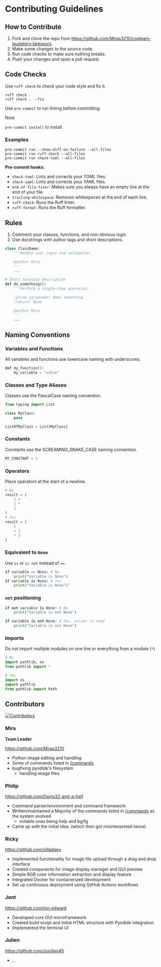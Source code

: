 <!-- contribution.md -->

# Contributing Guidelines

## How to Contribute

1. Fork and clone the repo from <https://github.com/Miras3210/codejam-laudatory-larkspurs>.
2. Make some changes to the source code.
3. Run code checks to make sure nothing breaks.
4. Push your changes and open a pull request.

## Code Checks

Use `ruff check` to check your code style and fix it.

```shell
ruff check .
ruff check . --fix
```

Use `pre-commit` to run linting before committing.

> [!NOTE]
> `pre-commit install` to install.

### Examples

```shell
pre-commit run --show-diff-on-failure --all-files
pre-commit run ruff-check --all-files
pre-commit run check-toml --all-files
```

**Pre-commit hooks:**

- `check-toml`: Lints and corrects your TOML files.
- `check-yaml`: Lints and corrects your YAML files.
- `end-of-file-fixer`: Makes sure you always have an empty line at the end of your file.
- `trailing-whitespace`: Removes whitespaces at the end of each line.
- `ruff-check`: Runs the Ruff linter.
- `ruff-format`: Runs the Ruff formatter.

## Rules

1. Comment your classes, functions, and non-obvious logic.
2. Use docstrings with author tags and short descriptions.

```py
class ClassName:
    '''Handle user input and validation.

    @author Mira
    '''
    ...

# Short function description
def do_something():
    '''Perform a single-step operation.

    :param paramname: does something
    :return: None

    @author Mira
    '''
    ...
```

## Naming Conventions

### Variables and Functions

All variables and functions use lowercase naming with underscores.

```py
def my_function():
    my_variable = "value"
```

### Classes and Type Aliases

Classes use the PascalCase naming convention.

```py
from typing import List

class MyClass:
    pass

ListOfMyClass = List[MyClass]
```

### Constants

Constants use the SCREAMING_SNAKE_CASE naming convention.

```py
MY_CONSTANT = 1
```

### Operators

Place operators at the start of a newline.

```py
# No
result = (
    1 +
    2 *
    3
)
# Yes
result = (
    1
    + 2
    * 3
)
```

### Equivalent to `None`

Use `is` or `is not` instead of `==`.

```py
if variable == None: # No
    print("Variable is None")
if variable is None: # Yes
    print("Variable is None")¨
```

### `not` positioning

```py
if not variable is None: # No
    print("Variable is not None")

if variable is not None: # Yes, easier to read
    print("Variable is not None")
```

### **Imports**

Do not import multiple modules on one line or everything from a module (`*`)

```py
# No
import pathlib, os
from pathlib import *

# Yes
import os
import pathlib
from pathlib import Path
```

## Contributors

<a href="https://github.com/Miras3210/codejam-laudatory-larkspurs/graphs/contributors"><img src="https://camo.githubusercontent.com/14f13a19c08fa212bdd5e2bc5cae2c35df4450011e2996efc0a2377f8cecf030/68747470733a2f2f636f6e747269622e726f636b732f696d6167653f7265706f3d4d69726173333231302f636f64656a616d2d6c61756461746f72792d6c61726b7370757273" alt="Contributors" data-canonical-src="https://contrib.rocks/image?repo=Miras3210/codejam-laudatory-larkspurs" style="max-width: 100%;"></a>

### Mira

**Team Leader**

<https://github.com/Miras3210>

- Python image editing and handling
- Some of commands listed in [/commands](commands.md)
- bugfixing pyodide's filesystem
  - handling image files

### Philip

<https://github.com/Osiris32-and-a-half>

- Command parser/environment and command framework
- Written/maintained a Majority of the commands listed in [/commands](commands.md) as the system evolved
  - notable ones being help and bg/fg
- Came up with the initial idea. (which then got misinterpreted twice)

### Ricky

<https://github.com/silladgey>

- Implemented functionality for image file upload through a drag and drop interface
- Created components for image display manager and GUI preview
- Simple RGB color information extraction and display feature
- Integrated Docker for containerized development
- Set up continuous deployment using GitHub Actions workflows

### Jont

<https://github.com/jon-edward>

- Developed core GUI microframework
- Created build script and initial HTML structure with Pyodide integration
- Implemented the terminal UI

### Julien

<https://github.com/Jujulien45>

- ...
